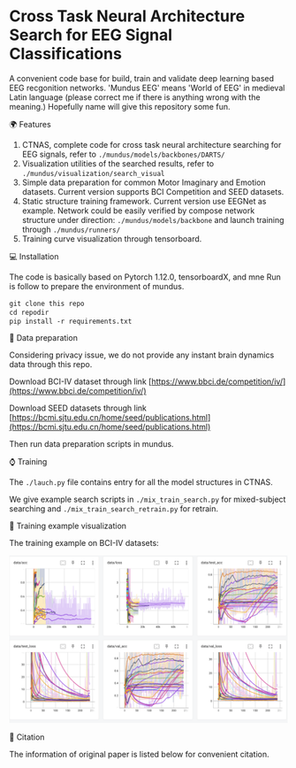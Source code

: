 # Cross Task Neural Architecture Search for EEG Signal Classifications

A convenient code base for build, train and validate deep learning based EEG recgonition networks.
'Mundus EEG' means 'World of EEG' in medieval Latin language (please correct me if there is anything wrong with the meaning.)
Hopefully name will give this repository some fun. 

🌍 Features

1. CTNAS, complete code for cross task neural architecture searching for EEG signals, refer to ```./mundus/models/backbones/DARTS/```
2. Visualization utilities of the searched results, refer to  ```./mundus/visualization/search_visual```
3. Simple data preparation for common Motor Imaginary and Emotion datasets. Current version supports BCI Competition and SEED datasets.
4. Static structure training framework. Current version use EEGNet as example. Network could be easily verified by compose network structure under direction: ```./mundus/models/backbone``` and launch training through ```./mundus/runners/```
5. Training curve visualization through tensorboard.

💻 Installation

The code is basically based on Pytorch 1.12.0, tensorboardX, and mne
Run is follow to prepare the environment of mundus.
```ssh
git clone this repo
cd repodir
pip install -r requirements.txt
```
📖 Data preparation

Considering privacy issue, we do not provide any instant brain dynamics data through this repo.

Download BCI-IV dataset through link [https://www.bbci.de/competition/iv/](https://www.bbci.de/competition/iv/)

Download SEED datasets through link [https://bcmi.sjtu.edu.cn/home/seed/publications.html](https://bcmi.sjtu.edu.cn/home/seed/publications.html)

Then run data preparation scripts in mundus. 

⌚️ Training

The ```./lauch.py``` file contains entry for all the model structures in CTNAS. 

We give example search scripts in `./mix_train_search.py` for mixed-subject searching and `./mix_train_search_retrain.py` for retrain. 


🚗 Training example visualization

The training example on BCI-IV datasets:

![vis_example](./images/vis_example.png)


📒 Citation

The information of original paper is listed below for convenient citation. 


